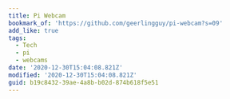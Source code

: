 ```yaml
---
title: Pi Webcam
bookmark_of: 'https://github.com/geerlingguy/pi-webcam?s=09'
add_like: true
tags:
  - Tech
  - pi
  - webcams
date: '2020-12-30T15:04:08.821Z'
modified: '2020-12-30T15:04:08.821Z'
guid: b19c8432-39ae-4a8b-b02d-874b618f5e51
---
```

 
